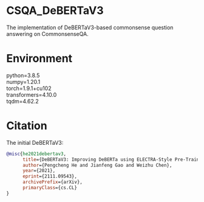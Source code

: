 # CSQA_DeBERTaV3
The implementation of DeBERTaV3-based commonsense question answering on CommonsenseQA.

# Environment
python=3.8.5\
numpy=1.20.1\
torch=1.9.1+cu102\
transformers=4.10.0\
tqdm=4.62.2

# Citation
The initial DeBERTaV3:
```bib
@misc{he2021debertav3,
      title={DeBERTaV3: Improving DeBERTa using ELECTRA-Style Pre-Training with Gradient-Disentangled Embedding Sharing}, 
      author={Pengcheng He and Jianfeng Gao and Weizhu Chen},
      year={2021},
      eprint={2111.09543},
      archivePrefix={arXiv},
      primaryClass={cs.CL}
}
```

